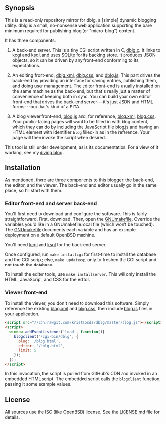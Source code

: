 ## Synopsis

This is a read-only repository mirror for dblg, a [simple] dynamic
blogging utility.
dblg is a small, no-nonsense web application supporting the bare minimum
required for publishing blog (or "micro-blog") content.

It has three components:

1. A back-end server.  This is a tiny CGI script written in C,
[dblg.c](dblg.c).  It links to [kcgi](https://kristaps.bsd.lv/kcgi) and
[ksql](https://kristaps.bsd.lv/ksql), and uses
[SQLite](https://sqlite.org) for its backing store.  It produces JSON
objects, so it can be driven by any front-end conforming to its
expectations.

2. An editing front-end, [dblg.xml](dblg.xml), [dblg.css](dblg.css), and
[dblg.js](dblg.js).  This part drives the back-end by providing an
interface for saving entries, publishing them, and doing user
management.  The editor front-end is usually installed on the same
machine as the back-end, but that's really just a matter of convenience
of keeping both in sync.  You can build your own editor front-end that
drives the back-end server---it's just JSON and HTML forms---but that's
kind of a PITA.

3. A blog viewer front-end, [blog.js](blog.js) and, for reference,
[blog.xml](blog.xml), [blog.css](blog.css).  Your public-facing pages
will want to be filled in with blog content, which they can do by
including the JavaScript file [blog.js](blog.js) and having an HTML
element with identifier `blog` filled-in as in the reference.  Your page
will then invoke the script when desired.

This tool is still under development, as is its documentation.  For a
view of it working, see my [diving blog](https://divelog.blue).

## Installation

As mentioned, there are three components to this blogger: the back-end,
the editor, and the viewer.  The back-end and editor usually go in the
same place, so I'll start with them.

### Editor front-end and server back-end

You'll first need to download and configure the software.  This is
fairly straightforward.  First, download.  Then, open the
[GNUmakefile](GNUmakefile).  Override the variables you'd like in a
GNUmakefile.local file (which won't be touched).  The
[GNUmakefile](GNUmakefile) documents each variable and has an example
deployment on a default OpenBSD machine.

You'll need [kcgi](https://kristaps.bsd.lv/kcgi) and
[ksql](https://kristaps.bsd.lv/ksql) for the back-end server.

Once configured, run `make installcgi` for first-time to install the
database and the CGI script; else, `make updatecgi` only to freshen the
CGI script and not touch the database.

To install the editor tools, use `make installserver`.  This will only
install the HTML, JavaScript, and CSS for the editor.

### Viewer front-end

To install the viewer, you don't need to download this software.  Simply
reference the existing [blog.xml](blog.xml) and [blog.css](blog.css),
then include [blog.js](blog.js) files in your application. 

```html
<script src="//cdn.rawgit.com/kristapsdz/dblg/master/blog.js"></script>
<script>
  window.addEventListener('load', function(){
    blogclient('/cgi-bin/dblg', {
      blog: '/blog.html',
      editor: '/dblg.html',
      limit: 5
    });
  });
</script>
```

In this invocation, the script is pulled from GitHub's CDN and invoked
in an embedded HTML script.  The embedded script calls the `blogclient`
function, passing it some example values.

## License

All sources use the ISC (like OpenBSD) license.
See the [LICENSE.md](LICENSE.md) file for details.
